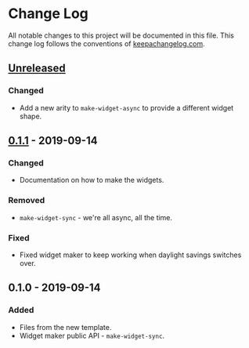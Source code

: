 # Change Log
All notable changes to this project will be documented in this file. This change log follows the conventions of [keepachangelog.com](http://keepachangelog.com/).

## [Unreleased]
### Changed
- Add a new arity to `make-widget-async` to provide a different widget shape.

## [0.1.1] - 2019-09-14
### Changed
- Documentation on how to make the widgets.

### Removed
- `make-widget-sync` - we're all async, all the time.

### Fixed
- Fixed widget maker to keep working when daylight savings switches over.

## 0.1.0 - 2019-09-14
### Added
- Files from the new template.
- Widget maker public API - `make-widget-sync`.

[Unreleased]: https://github.com/your-name/clj-brokee/compare/0.1.1...HEAD
[0.1.1]: https://github.com/your-name/clj-brokee/compare/0.1.0...0.1.1
